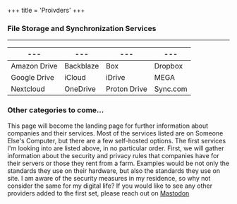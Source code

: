 +++
title = 'Proivders'
+++

### File Storage and Synchronization Services

---
| ---     | ---       | ---    | ---          |
| ------- | --------- | ------ | ------------ |
| Amazon Drive | Backblaze | Box | Dropbox |
| Google Drive | iCloud | iDrive | MEGA |
| Nextcloud | OneDrive | Proton Drive | Sync.com |


### Other categories to come...

This page will become the landing page for further information about companies and their services. Most of the services listed are on Someone Else's Computer, but there are a few self-hosted options. The first services I'm looking into are listed above, in no particular order. First, we will gather information about the security and privacy rules that companies have for their servers or those they rent from a farm. Examples would be not only the standards they use on their hardware, but also the standards they use on site. I am aware of the security measures in my residence, so why not consider the same for my digital life? If you would like to see any other providers added to the first set, please reach out on [Mastodon](https://social.lol@robertdalton)